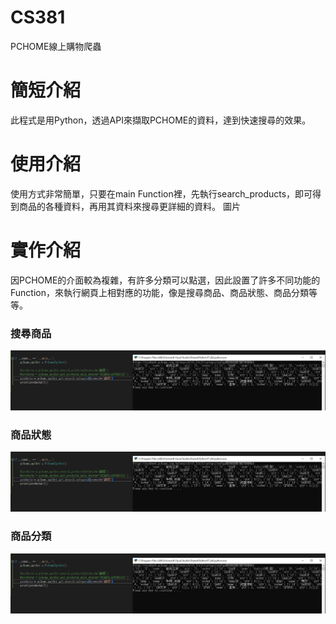 # CS381
PCHOME線上購物爬蟲
# 簡短介紹
此程式是用Python，透過API來擷取PCHOME的資料，達到快速搜尋的效果。
# 使用介紹
使用方式非常簡單，只要在main Function裡，先執行search_products，即可得到商品的各種資料，再用其資料來搜尋更詳細的資料。
圖片
# 實作介紹
因PCHOME的介面較為複雜，有許多分類可以點選，因此設置了許多不同功能的Function，來執行網頁上相對應的功能，像是搜尋商品、商品狀態、商品分類等等。
### 搜尋商品

![image](https://github.com/kzn641/1071816/blob/main/%E5%95%86%E5%93%81%E5%88%86%E9%A1%9E.PNG)
### 商品狀態

![image](https://github.com/kzn641/1071816/blob/main/%E5%95%86%E5%93%81%E5%88%86%E9%A1%9E.PNG)
### 商品分類

![image](https://github.com/kzn641/1071816/blob/main/%E5%95%86%E5%93%81%E5%88%86%E9%A1%9E.PNG)
